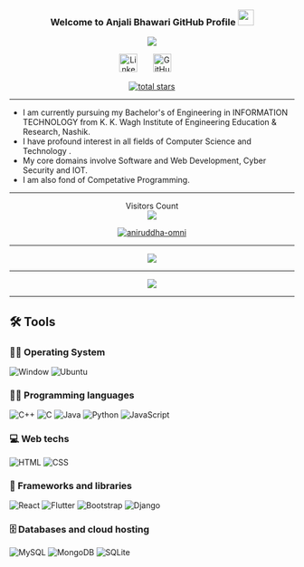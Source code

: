 <h3 align="center" >
  Welcome to Anjali Bhawari GitHub Profile
  <img src="https://media.giphy.com/media/hvRJCLFzcasrR4ia7z/giphy.gif" width="28">
</h3>
<p align="center">
  <a href="https://github.com/DenverCoder1/readme-typing-svg"><img src="https://readme-typing-svg.herokuapp.com/?lines=A%20Competative%20Coding%20Enthusiast;Second%20Year%20Student%20at%20SPPU;Always%20learning%20new%20things&font=Fira%20Code&center=true&width=440&height=45&color=99B2DD&vCenter=true&size=22"></a>
</p>
<p align="center">
  <a href="https://www.linkedin.com/in/anjali-vivek-bhawari-7b149a205"><img width="32px" alt="LinkedIn" title="LinkedIn" src="https://camo.githubusercontent.com/c8a9c5b414cd812ad6a97a46c29af67239ddaeae08c41724ff7d945fb4c047e5/68747470733a2f2f6564656e742e6769746875622e696f2f537570657254696e7949636f6e732f696d616765732f7376672f6c696e6b6564696e2e737667"></a>
  &#8287;&#8287;&#8287;&#8287;&#8287;
  <a href="https://github.com/Anjali1822"><img width="32px" alt="GitHub" title="GitHub" src="https://camo.githubusercontent.com/b079fe922f00c4b86f1b724fbc2e8141c468794ce8adbc9b7456e5e1ad09c622/68747470733a2f2f6564656e742e6769746875622e696f2f537570657254696e7949636f6e732f696d616765732f7376672f6769746875622e737667"/></a>
  &#8287;&#8287;&#8287;&#8287;&#8287;  
</p>


<p align="center">
  <a href="https://github.com/Anjali1822?tab=repositories&sort=stargazers">
    <img alt="total stars" title="Total stars on GitHub" src="https://custom-icon-badges.herokuapp.com/badge/dynamic/json?logo=star&color=55960c&labelColor=488207&label=Stars&style=for-the-badge&query=%24.stars&url=https://api.github-star-counter.workers.dev/user/Anjali1822"></a>
</p>


  ------------------------------
- I am currently pursuing my Bachelor's of Engineering in INFORMATION TECHNOLOGY from K. K. Wagh Institute of Engineering Education & Research, Nashik.
- I have profound interest in all fields of Computer Science and Technology .
- My core domains involve Software and Web Development, Cyber Security and IOT.
- I am also fond of Competative Programming.

--------------------------------
<p align="center">
  Visitors Count<br>
  <img src="https://profile-counter.glitch.me/Anjali1822/count.svg" />
</p>

<p align="center"> <a href="https://github.com/ryo-ma/github-profile-trophy"><img src="https://github-profile-trophy.vercel.app/?username=Anjali1822" alt="aniruddha-omni" /></a> </p>

 -------------------------------
 <p align="center">
  <img src="https://github-readme-stats.vercel.app/api?username=Anjali1822&&show_icons=true&title_color=ffffff&icon_color=bb2acf&text_color=daf7dc&bg_color=151515">
</p>

--------------------------------
<p align="center">
  <img src="https://github-readme-stats.vercel.app/api/top-langs/?username=Anjali1822&&show_icons=true&title_color=ffffff&icon_color=bb2acf&text_color=daf7dc&bg_color=151515">  
</p>


--------------------------------
## 🛠️ Tools

### 👨‍💻 Operating System
<p>
 
  <img alt="Window" src="https://img.shields.io/badge/Windows-0078D6?style=for-the-badge&logo=windows&logoColor=white">
  <img alt="Ubuntu" src="https://img.shields.io/badge/Ubuntu-E95420?style=for-the-badge&logo=ubuntu&logoColor=white">
</p>

### 👨‍💻 Programming languages
<p>
  <img alt="C++" src="https://img.shields.io/badge/C%2B%2B-00599C?style=for-the-badge&logo=c%2B%2B&logoColor=white">
  <img alt="C" src="https://img.shields.io/badge/C-00599C?style=for-the-badge&logo=c&logoColor=white">
  <img alt="Java" src="https://img.shields.io/badge/Java-ED8B00?style=for-the-badge&logo=java&logoColor=white">
  <img alt="Python" src="https://img.shields.io/badge/Python-3776AB?style=for-the-badge&logo=python&logoColor=white">
  <img alt="JavaScript" src="https://img.shields.io/badge/JavaScript-F7DF1E?style=for-the-badge&logo=javascript&logoColor=black">
</p>

### 💻 Web techs

<p>
  <img alt="HTML" src="https://img.shields.io/badge/HTML-239120?style=for-the-badge&logo=html5&logoColor=white">
  <img alt="CSS" src="https://img.shields.io/badge/CSS-239120?&style=for-the-badge&logo=css3&logoColor=white">
</p>

### 🧰 Frameworks and libraries

<p>
  <img alt="React" src="https://img.shields.io/badge/React-20232A?style=for-the-badge&logo=react&logoColor=61DAFB">
  <img alt="Flutter" src="https://img.shields.io/badge/Flutter-02569B?style=for-the-badge&logo=flutter&logoColor=white">
  <img alt="Bootstrap" src="https://img.shields.io/badge/Bootstrap-563D7C?style=for-the-badge&logo=bootstrap&logoColor=white">
  <img alt="Django" src="https://img.shields.io/badge/Django-092E20?style=for-the-badge&logo=django&logoColor=white">
</p>

### 🗄️ Databases and cloud hosting

<p>
  <img alt="MySQL" src="https://img.shields.io/badge/MySQL-00000F?style=for-the-badge&logo=mysql&logoColor=white">
  <img alt="MongoDB" src ="https://img.shields.io/badge/MongoDB-4EA94B?style=for-the-badge&logo=mongodb&logoColor=white">
  <img alt="SQLite" src="https://img.shields.io/badge/SQLite-07405E?style=for-the-badge&logo=sqlite&logoColor=white">

</p>
